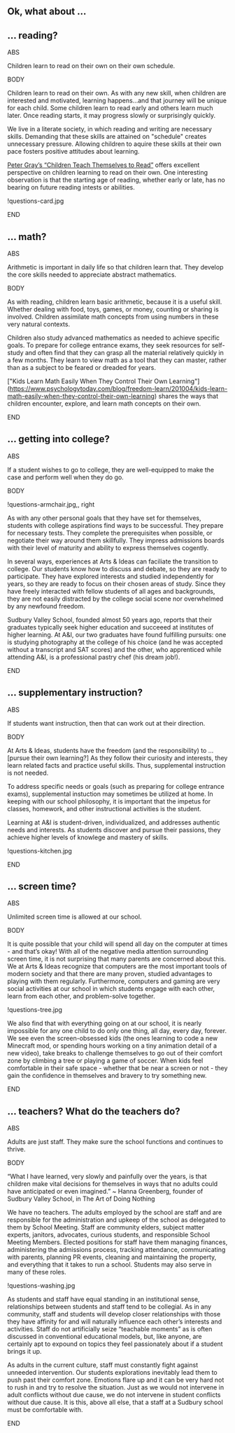 Ok, what about ...
---

## ... reading?

ABS

Children learn to read on their own on their own schedule.

BODY

Children learn to read on their own. As with any new skill, when 
children are interested and motivated, learning happens...and that journey 
will be unique for each child. Some children learn to read early and others 
learn much later. Once reading starts, it may progress slowly or surprisingly 
quickly.

We live in a literate society, in which reading and writing are necessary skills.
Demanding that these skills are attained on "schedule" creates unnecessary pressure.
Allowing children to aquire these skills at their own pace fosters positive 
attitudes about learning.

[Peter Gray’s “Children Teach Themselves to
Read”](https://www.psychologytoday.com/blog/freedom-learn/201002/children-teach-themselves-read)
offers excellent perspective on children learning to read on their own. One 
interesting observation is that the starting age of reading, whether early or 
late, has no bearing on future reading intests or abilities.

!questions-card.jpg

END

## ... math?

ABS

Arithmetic is important in daily life so that children learn that. They develop the core skills needed to appreciate abstract mathematics.

BODY

As with reading, children learn basic arithmetic, because it is a useful skill.
Whether dealing with food, toys, games, or money, counting or sharing is involved.
Children assimilate math concepts from using numbers in these very natural contexts.

Children also study advanced mathematics as needed to achieve specific goals. To 
prepare for college entrance exams, they seek resources for self-study and often find
that they can grasp all the material relatively quickly in a few months. They learn to
view math as a tool that they can master, rather than as a subject to be feared or 
dreaded for years.

["Kids Learn Math Easily When They Control Their Own Learning"]
(https://www.psychologytoday.com/blog/freedom-learn/201004/kids-learn-math-easily-when-they-control-their-own-learning) shares the ways that children encounter, explore, and learn math concepts
on their own.

END

## ... getting into college?

ABS

If a student wishes to go to college, they are well-equipped to make the case and perform well when they do go.

BODY

!questions-armchair.jpg,, right

As with any other personal goals that they have set for themselves, students with 
college aspirations find ways to be successful. They prepare for necessary tests. 
They complete the prerequisites when possible, or negotiate their way around 
them skillfully. They impress admissions boards with their level of maturity 
and ability to express themselves cogently. 

In several ways, experiences at Arts & Ideas can faciliate the transition to college.
Our students know how to discuss and debate, so they are ready to participate.
They have explored interests and studied independently for years, so they are ready 
to focus on their chosen areas of study. Since they have freely interacted with fellow 
students of all ages and backgrounds, they are not easily distracted by the college 
social scene nor overwhelmed by any newfound freedom.

Sudbury Valley School, founded almost 50 years ago, reports that their graduates
typically seek higher education and succeeed at institutes of higher learning.
At A&I, our two graduates have found fulfilling pursuits: one is studying 
photography at the college of his choice (and he was accepted without a transcript 
and SAT scores) and the other, who apprenticed while attending A&I, is a 
professional pastry chef (his dream job!).

END

## ... supplementary instruction? 

ABS

If students want instruction, then that can work out at their direction.

BODY

At Arts & Ideas, students have the freedom (and the responsibility) to ... [pursue their
own learning?] As they follow their curiosity and interests, they learn related facts 
and practice useful skills. Thus, supplemental instruction is not needed.

To address specific needs or goals (such as preparing for college entrance
exams), supplemental instuction may sometimes be utilized at home. In keeping
with our school philosophy, it is important that the impetus for classes, homework, 
and other instructional activities is the student.

Learning at A&I is student-driven, individualized, and addresses authentic 
needs and interests. As students discover and pursue their passions,
they achieve higher levels of knowlege and mastery of skills.

!questions-kitchen.jpg

END

## ... screen time?

ABS

Unlimited screen time is allowed at our school. 

BODY

It is quite possible that your child will spend all day on the computer at
times - and that’s okay! With all of the negative media attention surrounding
screen time, it is not surprising that many parents are concerned about this.
We at Arts & Ideas recognize that computers are the most important tools of
modern society and that there are many proven, studied advantages to playing
with them regularly. Furthermore, computers and gaming are very social
activities at our school in which students engage with each other, learn from
each other, and problem-solve together. 

!questions-tree.jpg

We also find that with everything going on at our school, it is nearly
impossible for any one child to do only one thing, all day, every day,
forever. We see even the screen-obsessed kids (the ones learning to code a new
Minecraft mod, or spending hours working on a tiny animation detail of a new
video), take breaks to challenge themselves to go out of their comfort zone by
climbing a tree or playing a game of soccer. When kids feel comfortable in
their safe space - whether that be near a screen or not - they gain the
confidence in themselves and bravery to try something new. 

END

## ... teachers? What do the teachers do?

ABS

Adults are just staff. They make sure the school functions and continues to thrive.

BODY

“What I have learned, very slowly and painfully over the years, is that
children make vital decisions for themselves in ways that no adults could have
anticipated or even imagined.” ~ Hanna Greenberg, founder of Sudbury Valley
School, in The Art of Doing Nothing

We have no teachers. The adults employed by the school are staff and are
responsible for the administration and upkeep of the school as delegated to
them by School Meeting. Staff are community elders, subject matter experts,
janitors, advocates, curious students, and responsible School Meeting Members.
Elected positions for staff have them managing finances, administering the
admissions process, tracking attendance, communicating with parents, planning
PR events, cleaning and maintaining the property, and everything that it takes
to run a school. Students may also serve in many of these roles. 

!questions-washing.jpg

As students and staff have equal standing in an institutional sense,
relationships between students and staff tend to be collegial. As in any
community, staff and students will develop closer relationships with those
they have affinity for and will naturally influence each other’s interests and
activities. Staff do not artificially seize “teachable moments” as is often
discussed in conventional educational models, but, like anyone, are certainly
apt to expound on topics they feel passionately about if a student brings it
up.

As adults in the current culture, staff must constantly fight against
unneeded intervention. Our students explorations inevitably lead them to push
past their comfort zone. Emotions flare up and it can be very hard not to rush
in and try to resolve the situation. Just as we would not intervene in adult
conflicts without due cause, we do not intervene in student conflicts without
due cause. It is this, above all else, that a staff at a Sudbury school must
be comfortable with. 

END

